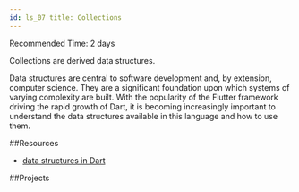 ```yaml
---
id: ls_07 title: Collections
---
```

Recommended Time: 2 days

Collections are derived data structures.

Data structures are central to software development and, by extension, computer science. They are a
significant foundation upon which systems of varying complexity are built. With the popularity of
the Flutter framework driving the rapid growth of Dart, it is becoming increasingly important to
understand the data structures available in this language and how to use them.

##Resources

- [data structures in Dart](https://medium.com/@daria.orlova/data-structures-with-dart-set-a034bc7b7d4a)

##Projects 

